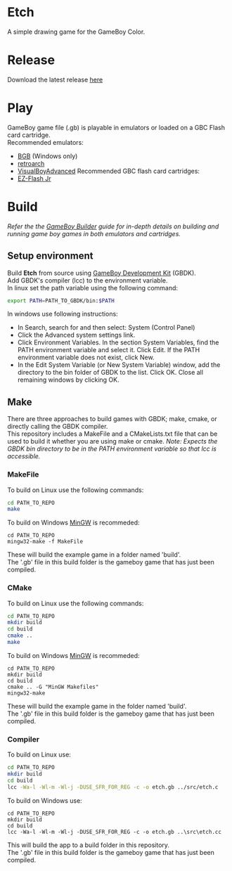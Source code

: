 # Etch
A simple drawing game for the GameBoy Color.

# Release
Download the latest release [here]()

# Play
GameBoy game file (.gb) is playable in emulators or loaded on a GBC Flash card cartridge.  
Recommended emulators:
 - [BGB](https://bgb.bircd.org/) (Windows only)
 - [retroarch](https://www.retroarch.com/index.php)
 - [VisualBoyAdvanced](https://github.com/visualboyadvance-m/visualboyadvance-m/releases/latest)
Recommended GBC flash card cartridges:
 - [EZ-Flash Jr](http://www.ezflash.cn/product/ezflash-junior/)

# Build
*Refer the the [GameBoy Builder](https://gamesknightstudios.github.io/GBBuilder/) guide for in-depth details on building and running game boy games in both emulators and cartridges.*

## Setup environment
Build **Etch** from source using [GameBoy Development Kit](https://github.com/Zal0/gbdk-2020/releases/latest) (GBDK).  
Add GBDK's compiler (lcc) to the environment variable.  
In linux set the path variable using the following command:
``` bash
export PATH=PATH_TO_GBDK/bin:$PATH
```
In windows use following instructions:
 - In Search, search for and then select: System (Control Panel)
 - Click the Advanced system settings link.
 - Click Environment Variables. In the section System Variables, find the PATH environment variable and select it. Click Edit. If the PATH environment variable does not exist, click New.
 - In the Edit System Variable (or New System Variable) window, add the directory to the bin folder of GBDK to the list. Click OK. Close all remaining windows by clicking OK.

## Make
There are three approaches to build games with GBDK; make, cmake, or directly calling the GBDK compiler.  
This repository includes a MakeFile and a CMakeLists.txt file that can be used to build it whether you are using make or cmake.
*Note: Expects the GBDK bin directory to be in the PATH environment variable so that lcc is accessible.*

### MakeFile
To build on Linux use the following commands:
``` bash
cd PATH_TO_REPO
make
```
To build on Windows [MinGW](https://www.ics.uci.edu/~pattis/common/handouts/mingweclipse/mingw.html) is recommeded:
```
cd PATH_TO_REPO
mingw32-make -f MakeFile
```
These will build the example game in a folder named 'build'.  
The '.gb' file in this build folder is the gameboy game that has just been compiled. 

### CMake
To build on Linux use the following commands:
``` bash
cd PATH_TO_REPO
mkdir build
cd build
cmake ..
make
```
To build on Windows [MinGW](https://www.ics.uci.edu/~pattis/common/handouts/mingweclipse/mingw.html) is recommeded:
```
cd PATH_TO_REPO
mkdir build
cd build
cmake .. -G "MinGW Makefiles"
mingw32-make
```
These will build the example game in the folder named 'build'.  
The '.gb' file in this build folder is the gameboy game that has just been compiled. 

### Compiler
To build on Linux use:
``` bash
cd PATH_TO_REPO
mkdir build
cd build
lcc -Wa-l -Wl-m -Wl-j -DUSE_SFR_FOR_REG -c -o etch.gb ../src/etch.c
```
To build on Windows use:
```
cd PATH_TO_REPO
mkdir build
cd build
lcc -Wa-l -Wl-m -Wl-j -DUSE_SFR_FOR_REG -c -o etch.gb ..\src\etch.cc
```
This will build the app to a build folder in this repository.  
The '.gb' file in this build folder is the gameboy game that has just been compiled. 